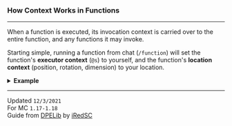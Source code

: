 <head>
  <meta charset="utf-8">
  <meta name="viewport" content="width=device-width, initial-scale=1">
  <title>jQuery UI Tooltip - Default functionality</title>
  <link rel="stylesheet" href="//code.jquery.com/ui/1.13.0/themes/base/jquery-ui.css">
  <link rel="stylesheet" href="/resources/demos/style.css">
  <script src="https://code.jquery.com/jquery-3.6.0.js"></script>
  <script src="https://code.jquery.com/ui/1.13.0/jquery-ui.js"></script>
  <script>
  $( function() {
    $( document ).tooltip();
  } );
  </script>
  <style>
  label {
    display: inline-block;
    width: 5em;
  }
  </style>
</head>



### How Context Works in Functions
---

When a function is executed, its invocation context is carried over to the entire function, and any functions it may invoke.

Starting simple, running a function from chat (`/function`) will set the function's <b title="test">executor context</b> (`@s`) to yourself, and the function's **location context** (position, rotation, dimension) to your location.
<details>
<summary><b>Example</b></summary>

`@function -user:say`
```mcfunction
# This will run as and at the player who runs '/function -user:say'
say hi
particle flame ~ ~ ~
```
</details>


---
Updated `12/3/2021` <br />
For MC `1.17-1.18` <br />
Guide from [DPELib](https://github.com/iRedSC/DPELib) by [iRedSC](https://github.com/iRedSC)